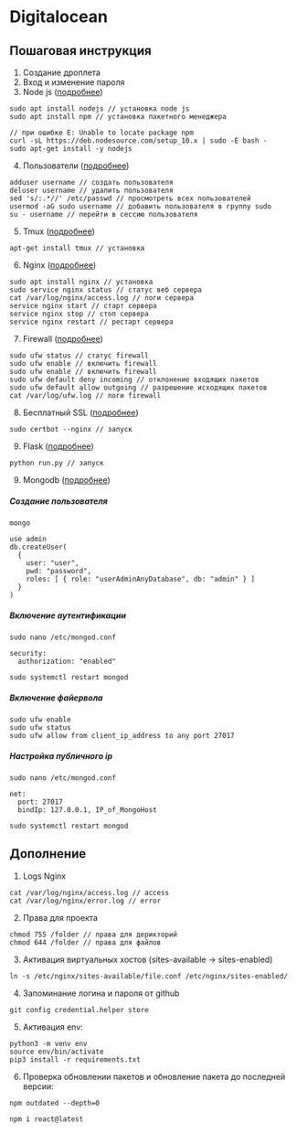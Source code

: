 # Digitalocean

## Пошаговая инструкция

1. Создание дроплета
2. Вход и изменение пароля
3. Node js ([подробнее](https://www.digitalocean.com/community/tutorials/node-js-ubuntu-18-04-ru))
```
sudo apt install nodejs // установка node js
sudo apt install npm // установка пакетного менеджера

// при ошибке E: Unable to locate package npm
curl -sL https://deb.nodesource.com/setup_10.x | sudo -E bash -
sudo apt-get install -y nodejs
```
4. Пользователи ([подробнее](https://www.8host.com/blog/sozdanie-polzovatelya-sudo-v-ubuntu))
```
adduser username // создать пользователя
deluser username // удалить пользователя
sed 's/:.*//' /etc/passwd // просмотреть всех пользователей
usermod -aG sudo username // добавить пользователя в группу sudo
su - username // перейти в сессию пользователя
```
5. Tmux ([подробнее](https://habr.com/ru/post/327630))
```
apt-get install tmux // установка
```
6. Nginx ([подробнее](https://itdeer.ru/nginx-na-ubuntu-server-18-04))
```
sudo apt install nginx // установка
sudo service nginx status // статус веб сервера
cat /var/log/nginx/access.log // логи сервера
service nginx start // старт сервера
service nginx stop // стоп сервера
service nginx restart // рестарт сервера
```
7. Firewall ([подробнее](https://losst.ru/nastrojka-ufw-ubuntu))
```
sudo ufw status // статус firewall
sudo ufw enable // включить firewall
sudo ufw enable // включить firewall
sudo ufw default deny incoming // отклонение входящих пакетов
sudo ufw default allow outgoing // разрешение исходящих пакетов
cat /var/log/ufw.log // логи firewall
```
8. Бесплатный SSL ([подробнее](https://certbot.eff.org/help))
```
sudo certbot --nginx // запуск
```
9. Flask ([подробнее](https://www.8host.com/blog/obsluzhivanie-prilozhenij-flask-s-pomoshhyu-uwsgi-i-nginx-v-ubuntu-16-04/))
```
python run.py // запуск
```
9. Mongodb ([подробнее](https://www.digitalocean.com/community/tutorials/how-to-install-and-secure-mongodb-on-ubuntu-16-04))
##### Создание пользователя
```
mongo

use admin
db.createUser(
  {
    user: "user",
    pwd: "password",
    roles: [ { role: "userAdminAnyDatabase", db: "admin" } ]
  }
)
```
##### Включение аутентификации
```
sudo nano /etc/mongod.conf

security:
  authorization: "enabled"

sudo systemctl restart mongod
```
##### Включение файервола
```
sudo ufw enable
sudo ufw status
sudo ufw allow from client_ip_address to any port 27017
```
##### Настройка публичного ip
```
sudo nano /etc/mongod.conf

net:
  port: 27017
  bindIp: 127.0.0.1, IP_of_MongoHost

sudo systemctl restart mongod
```


## Дополнение

1. Logs Nginx
```
cat /var/log/nginx/access.log // access
cat /var/log/nginx/error.log // error
```
2. Права для проекта
```
chmod 755 /folder // права для дерикторий
chmod 644 /folder // права для файлов
```
3. Активация виртуальных хостов (sites-available -> sites-enabled)
```
ln -s /etc/nginx/sites-available/file.conf /etc/nginx/sites-enabled/
```
4. Запоминание логина и пароля от github
```
git config credential.helper store
```
5. Активация env:
```
python3 -m venv env
source env/bin/activate
pip3 install -r requirements.txt
```
6. Проверка обновлении пакетов и обновление пакета до последней версии:
```
npm outdated --depth=0
```
```
npm i react@latest
```
